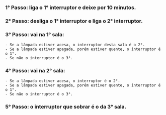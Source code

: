 ### 1° Passo: liga o 1° interruptor e deixe por 10 minutos.

### 2° Passo: desliga o 1° interruptor e liga o 2° interruptor.

### 3° Passo: vai na 1° sala:
    - Se a lâmpada estiver acesa, o interruptor desta sala é o 2°.
    - Se a lâmpada estiver apagada, porém estiver quente, o interruptor é o 1°.
    - Se não o interruptor é o 3°.

### 4° Passo: vai na 2° sala:
    - Se a lâmpada estiver acesa, o interruptor é o 2°.
    - Se a lâmpada estiver apagada, porém estiver quente, o interruptor é o 1°.
    - Se não o interruptor é o 3°.

### 5° Passo: o interruptor que sobrar é o da 3° sala.
